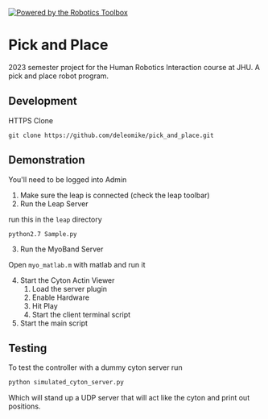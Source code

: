 [![Powered by the Robotics Toolbox](https://raw.githubusercontent.com/petercorke/robotics-toolbox-python/master/.github/svg/rtb_powered.min.svg)](https://github.com/petercorke/robotics-toolbox-python)

# Pick and Place

2023 semester project for the Human Robotics Interaction course at JHU. A pick and place robot program.

## Development

HTTPS Clone
```
git clone https://github.com/deleomike/pick_and_place.git
```

## Demonstration

You'll need to be logged into Admin

1. Make sure the leap is connected (check the leap toolbar)
2. Run the Leap Server

run this in the `leap` directory
```commandline
python2.7 Sample.py
```

3. Run the MyoBand Server

Open `myo_matlab.m` with matlab and run it

4. Start the Cyton Actin Viewer
   1. Load the server plugin
   2. Enable Hardware
   3. Hit Play
   4. Start the client terminal script
5. Start the main script

## Testing

To test the controller with a dummy cyton server run

```bash
python simulated_cyton_server.py
```

Which will stand up a UDP server that will act like the cyton and print out positions.

